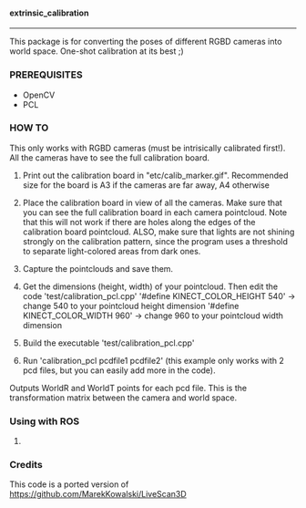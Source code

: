 #### extrinsic_calibration

---

This package is for converting the poses of different RGBD cameras into world space. 
One-shot calibration at its best ;)

### PREREQUISITES
- OpenCV
- PCL

### HOW TO
This only works with RGBD cameras (must be intrisically calibrated first!). All the cameras have to see the full calibration board. 

1) Print out the calibration board in "etc/calib_marker.gif". Recommended size for the board is A3 if the cameras are far away, A4 otherwise

2) Place the calibration board in view of all the cameras. Make sure that you can see the full calibration board in each camera pointcloud. Note that this will not work if there are holes along the edges of the calibration board pointcloud. ALSO, make sure that lights are not shining strongly on the calibration pattern, since the program uses a threshold to separate light-colored areas from dark ones.

3) Capture the pointclouds and save them.

4) Get the dimensions (height, width) of your pointcloud. Then edit the code 'test/calibration_pcl.cpp'
'#define KINECT_COLOR_HEIGHT 540' -> change 540 to your pointcloud height dimension
'#define KINECT_COLOR_WIDTH 960'  -> change 960 to your pointcloud width dimension

5) Build the executable 'test/calibration_pcl.cpp'

6) Run 'calibration_pcl pcdfile1 pcdfile2' (this example only works with 2 pcd files, but you can easily add more in the code).

Outputs WorldR and WorldT points for each pcd file. This is the transformation matrix between the camera and world space.

### Using with ROS
1) 

### Credits
This code is a ported version of https://github.com/MarekKowalski/LiveScan3D
